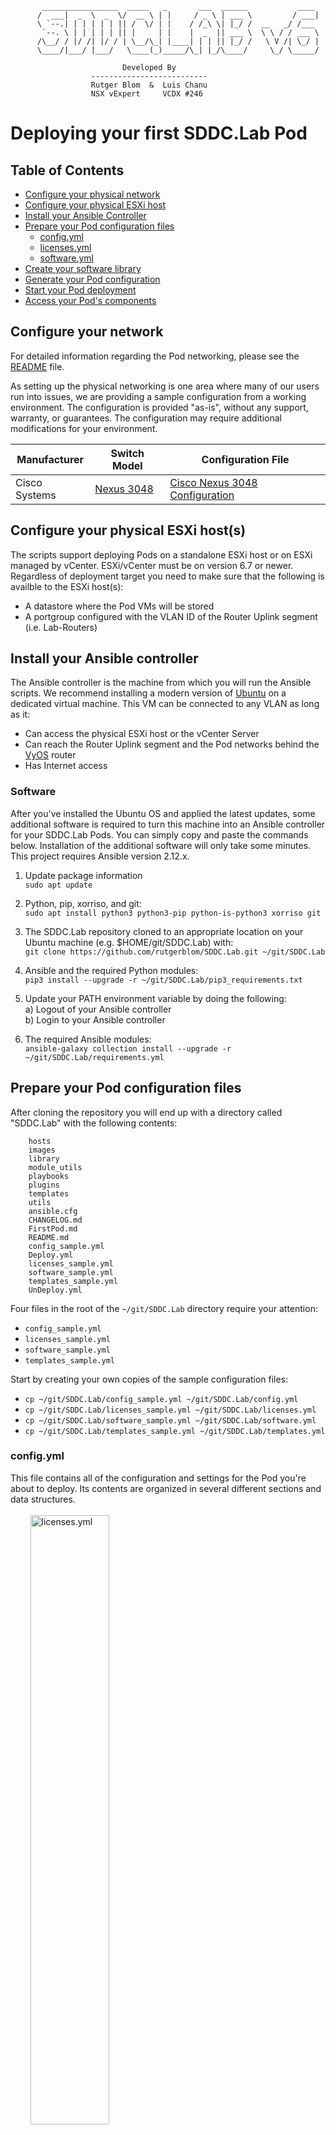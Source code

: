 ```
       _________________  _____   _       ___  ______           ____ 
      /  ___|  _  \  _  \/  __ \ | |     / _ \ | ___ \         / ___|
      \ `--.| | | | | | || /  \/ | |    / /_\ \| |_/ /  __   _/ /___ 
       `--. \ | | | | | || |     | |    |  _  || ___ \  \ \ / / ___ \
      /\__/ / |/ /| |/ / | \__/\_| |____| | | || |_/ /   \ V /| \_/ |
      \____/|___/ |___/   \____(_)_____/\_| |_/\____/     \_/ \_____/
                                                                                                                                       
                         Developed By
                  --------------------------
                  Rutger Blom  &  Luis Chanu
                  NSX vExpert     VCDX #246  
```

# Deploying your first SDDC.Lab Pod

## Table of Contents
* [Configure your physical network](#Configure-your-physical-network)
* [Configure your physical ESXi host](#Configure-your-physical-ESXi-host)
* [Install your Ansible Controller](#Install-your-Ansible-Controller)
* [Prepare your Pod configuration files](#Prepare-your-Pod-configuration-files)
  * [config.yml](#configyml)
  * [licenses.yml](#licensesyml)
  * [software.yml](#softwareyml)
* [Create your software library](#Create-your-software-library)
* [Generate your Pod configuration](#Generate-your-Pod-configuration)
* [Start your Pod deployment](#Start-your-Pod-deployment)
* [Access your Pod's components](#Access-your-Pod's-components)

## Configure your network
For detailed information regarding the Pod networking, please see the [README](README.md) file.

As setting up the physical networking is one area where many of our users run into issues, we are providing a sample configuration from a working environment.  The configuration is provided "as-is", without any support, warranty, or guarantees.  The configuration may require additional modifications for your environment.

| Manufacturer | Switch Model | Configuration File |
|-------------|--------------|--------------------|
| Cisco Systems | [Nexus 3048](https://www.cisco.com/c/en/us/products/collateral/switches/nexus-3000-series-switches/data_sheet_c78-685363.html?dtid=osscdc000283) | [Cisco Nexus 3048 Configuration](misc/Cisco_Nexus-3048_Running-Configuration) |

## Configure your physical ESXi host(s)
The scripts support deploying Pods on a standalone ESXi host or on ESXi managed by vCenter. ESXi/vCenter must be on version 6.7 or newer. Regardless of deployment target you need to make sure that the following is availble to the ESXi host(s):

* A datastore where the Pod VMs will be stored
* A portgroup configured with the VLAN ID of the Router Uplink segment (i.e. Lab-Routers)

## Install your Ansible controller

The Ansible controller is the machine from which you will run the Ansible scripts. We recommend installing a modern version of [Ubuntu](https://ubuntu.com/download) on a dedicated virtual machine. This VM can be connected to any VLAN as long as it:

* Can access the physical ESXi host or the vCenter Server
* Can reach the Router Uplink segment and the Pod networks behind the [VyOS](https://www.vyos.io/) router
* Has Internet access

### Software
After you've installed the Ubuntu OS and applied the latest updates, some additional software is required to turn this machine into an Ansible controller for your SDDC.Lab Pods. You can simply copy and paste the commands below. Installation of the additional software will only take some minutes.  This project requires Ansible
version 2.12.x.

1. Update package information\
```sudo apt update```

2. Python, pip, xorriso, and git:\
```sudo apt install python3 python3-pip python-is-python3 xorriso git```

3. The SDDC.Lab repository cloned to an appropriate location on your Ubuntu machine (e.g. $HOME/git/SDDC.Lab) with:\
```git clone https://github.com/rutgerblom/SDDC.Lab.git ~/git/SDDC.Lab```

4. Ansible and the required Python modules:\
```pip3 install --upgrade -r ~/git/SDDC.Lab/pip3_requirements.txt```

5. Update your PATH environment variable by doing the following:\
   a) Logout of your Ansible controller\
   b) Login to your Ansible controller

6. The required Ansible modules:\
```ansible-galaxy collection install --upgrade -r ~/git/SDDC.Lab/requirements.yml```

## Prepare your Pod configuration files
After cloning the repository you will end up with a directory called "SDDC.Lab" with the following contents:

```
    hosts
    images
    library
    module_utils
    playbooks
    plugins
    templates
    utils
    ansible.cfg
    CHANGELOG.md
    FirstPod.md
    README.md
    config_sample.yml
    Deploy.yml
    licenses_sample.yml
    software_sample.yml
    templates_sample.yml
    UnDeploy.yml
```

Four files in the root of the ```~/git/SDDC.Lab``` directory require your attention:
* ```config_sample.yml```
* ```licenses_sample.yml```
* ```software_sample.yml```
* ```templates_sample.yml```

Start by creating your own copies of the sample configuration files:
* ```cp ~/git/SDDC.Lab/config_sample.yml ~/git/SDDC.Lab/config.yml```
* ```cp ~/git/SDDC.Lab/licenses_sample.yml ~/git/SDDC.Lab/licenses.yml```
* ```cp ~/git/SDDC.Lab/software_sample.yml ~/git/SDDC.Lab/software.yml```
* ```cp ~/git/SDDC.Lab/templates_sample.yml ~/git/SDDC.Lab/templates.yml```

### config.yml
This file contains all of the configuration and settings for the Pod you're about to deploy. Its contents are organized in several different sections and data structures.
<br>
<br>
&nbsp;&nbsp;&nbsp;&nbsp;&nbsp;&nbsp;&nbsp;&nbsp;<img src="images/config_yml.png" alt="licenses.yml" width="50%"/>
<br>
<br>
There are many settings that you ***can*** change, but only a few that you ***must*** change. Especially when deploying your first Pod we strongly recommend that you keep changes to a minimum.

- The table below contains the settings that ***must*** match your environment:

    | Setting                                     | Description                                                                                                          | Default Value
    | :---                                        | :---                                                                                                                 | :---
    | ```Common.Password.Physical```                    | The password used to log in as root (standalone ESXi) or as administrator@vsphere.local (vCenter)                    | ```VMware1!```
    | ```Common.DNS.Server1.IPv4```/```IPv6```                | The IP address of the DNS server to be used by the nested environment. You only need to change this if you decide not to deploy the SDDC.Lab DNS/NTP server | ```10.203.0.5``` / ```fd00::5```
    | ```Common.NTP.Server1.IPv4```/```IPv6```                | The IP address of the NTP server to be used by the nested environment. You only need to change this if you decide not to deploy the SDDC.Lab DNS/NTP server | ```10.203.0.5``` / ```fd00::5```
    | ```TargetConfig.Deployment```                     | The deployment target. Can be either "Host" or "vCenter"                                                             | ```Host```    
    | ```TargetConfig.Host```/```vCenter.FQDN```              | The FQDN of your physical ESXi host or your vCenter Server                                                           | ```Host32.NetLab.Home``` / ```NetLab-vCenter.NetLab.Local``` 
    | ```TargetConfig.vCenter.DataCenter```             | The DataCenter object where the lab Pods are deployed (only required when deploying to vCenter)                      | ```SDDC```
    | ```TargetConfig.vCenter.Cluster```                | The vSphere cluster within DataCenter wher the lab Pods are deployed (only required when deploying to vCenter)       | ```Lab-Cluster``` 
    | ```TargetConfig.Host```/```vCenter.Datastore```         | The datastore that will be used to store Pod VMs                                                                     | ```Local_VMs``` / ```Shared_VMs```
    | ```TargetConfig.Host```/```vCenter.PortGroup.Uplink```  | The portgroup that connects your Pod to the transit segment (e.g. the physical network)                              | ```Lab-Routers```
    | ```Nested_Router.Protocol```                      | The routing protocol used for routing traffic between your Pod and your physical network. Valid options are "Static", "BGP", "OSPF" or "BOTH" (OSPF and BGP)                                    | ```BOTH```

Change either your environment or these settings so that they match.

### licenses.yml
Licenses.yml contains the licenses that you want to assign to the software within the Pod. Just like config.yml this file is organized in a data structure.
<br>
<br>
&nbsp;&nbsp;&nbsp;&nbsp;&nbsp;&nbsp;&nbsp;&nbsp;<img src="images/licenses_yml.png" alt="licenses.yml" width="50%"/>
<br>
<br>
The file contains many example entries which you are free to change or remove. A typical licenses.yml might look something like this:

```
    ---
    License:
      VMware:
        vCenter:
          Name: vCenter Server
          Licenses:
          - Quantity: 2
            Version: "7.[0-9]"
            Measure: Instance
            KeyCode: XXXXX-XXXXX-XXXXX-XXXXX-XXXXX
            Edition: Standard
            Comment:
        ESXi:
          Name: vSphere ESXi Host
          Licenses:
          - Quantity: 16
            Version: "7.[0-9]"
            Measure: CPU
            KeyCode: XXXXX-XXXXX-XXXXX-XXXXX-XXXXX
            Edition: Enterprise Plus
            Comment: 
        NSXT:
          Name: NSX Transformers
          Licenses:
          - Quantity: 16
            Version: "[23].[0-9]"
            Measure: CPU
            KeyCode: XXXXX-XXXXX-XXXXX-XXXXX-XXXXX
            Edition: Enterprise Plus
            Comment: 
        vSAN:
          Name: vSAN
          Licenses:
          - Quantity: 16
            Version: "[7].[0-9]"
            Measure: CPU
            KeyCode: XXXXX-XXXXX-XXXXX-XXXXX-XXXXX
            Edition: Enterprise
            Comment: 
        vRLI:
          Name: vRealize Log Insight
          Licenses:
          - Quantity: 25
            Version: "[8].[0-9]"
            Measure: OSI
            KeyCode: XXXXX-XXXXX-XXXXX-XXXXX-XXXXX
            Edition: N/A
            Comment: 
```

Are license keys required? Only for NSX-T. The other components will deploy fine without license keys and are operational for a limited amount of time.<br>
NSX-T license keys can be obtained via [VMUG Advantage](https://www.vmug.com/membership/vmug-advantage-membership) or the [NSX-T Product Evaluation Center](https://my.vmware.com/web/vmware/evalcenter?p=nsx-t-eval).

### software.yml
Software.yml contains a data structure with the software that can currently be deployed using the scripts. It's used by most of the Ansible scripts as well. The directory structure of the [software library](#Create-your-software-library) is based on the entries in this file.<br> 
You would normally not make any changes to this file and even more so when you're deploying your first Pod. Leave it as it is.
<br>
<br>
&nbsp;&nbsp;&nbsp;&nbsp;&nbsp;&nbsp;&nbsp;&nbsp;<img src="images/software_yml.png" alt="software.yml" width="50%"/>
<br>
## Create your software library
Now that your configuration files have been prepared, you can continue with creating the software library. The first thing you need to do is create the software library's directory structure. We've created an Ansible script that does this for you. Simply run:

* ```sudo ansible-playbook ~/git/SDDC.Lab/utils/Util_CreateSoftwareDir.yml```

This script creates an empty directory structure at **/Software** on your Ansible controller that will look something like this:

```
    /Software/
    ├── Ubuntu
    │   └── Server
    │       └── v20.04.1
    ├── VMware
    │   ├── ESXi
    │   │   ├── v6.7.0U3B
    │   │   ├── v7.0.0
    │   │   └── v7.0.0B
    │   ├── NSX-T
    │   │   ├── v3.0.0
    │   │   ├── v3.0.1
    │   │   └── v3.0.1.1
    │   ├── vCenter
    │   │   ├── v6.7.0U3B
    │   │   ├── v6.7.0U3G
    │   │   ├── v7.0.0
    │   │   ├── v7.0.0A
    │   │   ├── v7.0.0B
    │   │   └── v7.0.0C
    │   └── vRLI
    │       └── v8.1.1
    └── VyOS
        └── Router
            ├── Latest
            └── v1.1.8
```

The next step is to populate the structure with the required installation media. Some deployment scripts will download the installation media for you when it's missing in the software library. Currently both Ubuntu Server and VyOS Router are downloaded when absent. VMware products always need to be downloaded by you.


In **config.yml** under **Deploy.Software** you can see (and change) which version of a particular software is going to be deployed and thus needs to be present in the software library. The default setting is to deploy the latest supported combination of versions. For your first Pod we recommend that you leave it like that.

A populated software library could look something like this:

```
    /Software/
    ├── Ubuntu
    │   └── Server
    │       └── v20.04.1
    ├── VMware
    │   ├── ESXi
    │   │   ├── v6.7.0U3B
    │   │   ├── v7.0.0
    │   │   └── v7.0.0B
    │   │       └── VMware-VMvisor-Installer-7.0b-16324942.x86_64.iso
    │   ├── NSX-T
    │   │   ├── v3.0.0
    │   │   ├── v3.0.1
    │   │   └── v3.0.1.1
    │   │       └── nsx-unified-appliance-3.0.1.1.0.16556500.ova
    │   ├── vCenter
    │   │   ├── v6.7.0U3B
    │   │   ├── v6.7.0U3G
    │   │   ├── v7.0.0
    │   │   ├── v7.0.0A
    │   │   ├── v7.0.0B
    │   │   └── v7.0.0C
    │   │       └── VMware-VCSA-all-7.0.0-16620007.iso
    │   └── vRLI
    │       └── v8.1.1
    │           └── VMware-vRealize-Log-Insight-8.1.1.0-16281169_OVF10.ova
    └── VyOS
        └── Router
            ├── Latest
            └── v1.1.8
```

## Generate your Pod configuration
You can now continue with generating your Pod configuration. This is the process where all of your settings are combined into a static configuration file. To generate this configuration file you run:

* ```ansible-playbook ~/git/SDDC.Lab/playbooks/CreatePodConfig.yml```

The script needs to know where your configuration file is located:

```
    In which directory is the Pod-Config file you want to have prepared located? [/home/ubuntu/git/SDDC.Lab/]: 
```

The default path is the current working directory. If this is correct you simply press ```<Enter>```.

The script then wants to know the name of your configuration file:

```
    What is the name of the configuration file that you would like to have prepared? [config.yml]:
```

If you have been following this guide, the name of your configuration file will be ```config.yml``` and you can simply press ```<Enter>``` here.

The static configuration file is now generated. On average this process will take between 5-15 minutes, but may vary depending on the size of your lab, and the speed of your Ansible controller. 

The static configuration file will have the following name format ```Pod-<SiteCode>-Config_VCSAv<Version>_ESXIv<Version>_NSXTv<Version>_Fed-N.yml```.

## Start your Pod deployment

Finally, it's time to deploy the newly created static configuration file.  In order to do that, you simply run the following two commands:

* ```cd ~/git/SDDC.Lab```
* ```ansible-playbook -e "@~/Pod-<SiteCode>-Config_VCSAv<Version>_ESXIv<Version>_NSXTv<Version>_Fed-N.yml" Deploy.yml```

## Access your Pod's components

Once the Pod deployment successfully completes, you can access the Pod components using your web browser by going to the respective component URL of your Pod (Please substitute ```###``` with your 3-digit Pod number):

| Component Name | Component URL |
|----------------|---------------|
| vCenter Server | ```https://Pod-###-vCenter.SDDC.Lab/ui``` |
| NSX Local Manager | ```https://Pod-###-NSXT-LM.SDDC.Lab``` |